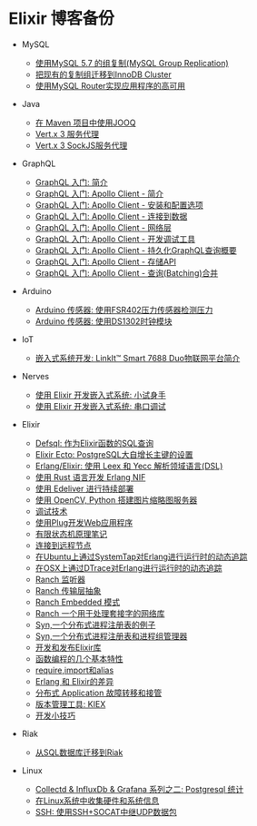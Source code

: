 # Elixir 博客备份
- MySQL
    + [使用MySQL 5.7 的组复制(MySQL Group Replication)](docs/mysql/mgr.md)
    + [把现有的复制组迁移到InnoDB Cluster](docs/mysql/change-group-replication-to-innodb-cluster.md)
    + [使用MySQL Router实现应用程序的高可用](docs/mysql/router.md)
- Java
    + [在 Maven 项目中使用JOOQ](docs/java/jooq-maven.md)
    + [Vert.x 3 服务代理](docs/java/vertx-service-proxy.md)
    + [Vert.x 3 SockJS服务代理](docs/java/vertx-sockjs-service-proxy.md)
- GraphQL

    + [GraphQL 入门: 简介](docs/graphql/introduction.md)
    + [GraphQL 入门: Apollo Client - 简介](docs/graphql/apollo-client-introduction.md)
    + [GraphQL 入门: Apollo Client - 安装和配置选项](docs/graphql/apollo-client-installation-and-configuration.md)
    + [GraphQL 入门: Apollo Client - 连接到数据](docs/graphql/apollo-client-connecting-data.md)
    + [GraphQL 入门: Apollo Client - 网络层](docs/graphql/apollo-client-network-layer.md)
    + [GraphQL 入门: Apollo Client - 开发调试工具](docs/graphql/apollo-client-debug-tools.md)
    + [GraphQL 入门: Apollo Client - 持久化GraphQL查询概要](docs/graphql/apollo-client-persist-query.md)
    + [GraphQL 入门: Apollo Client - 存储API](docs/graphql/apollo-client-store-api.md)
    + [GraphQL 入门: Apollo Client - 查询(Batching)合并](docs/graphql/apollo-client-batching.md)

- Arduino
    + [Arduino 传感器: 使用FSR402压力传感器检测压力](docs/arduino/fsr402.md)
    + [Arduino 传感器: 使用DS1302时钟模块](docs/arduino/ds1302.md)

- IoT
    + [嵌入式系统开发: LinkIt™ Smart 7688 Duo物联网平台简介](docs/iot/linkit_smart_7688_duo.md)

- Nerves
    + [使用 Elixir 开发嵌入式系统: 小试身手](docs/nerves/nerves-rpi3.md)
    + [使用 Elixir 开发嵌入式系统: 串口调试](docs/nerves/nerves-rpi3-serial-port.md)

- Elixir
    + [Defsql: 作为Elixir函数的SQL查询](docs/elixir/defql.md)
    + [Elixir Ecto: PostgreSQL大自增长主键的设置](docs/elixir/postgres_bigserial.md)
    + [Erlang/Elixir: 使用 Leex 和 Yecc 解析领域语言(DSL)](docs/elixir/parse_dsl_with_leex_and_yecc.md)
    + [使用 Rust 语言开发 Erlang NIF](docs/write_nif_with_rust.md)
    + [使用 Edeliver 进行持续部署](docs/elixir/edeliver.md)
    + [使用 OpenCV, Python 搭建图片缩略图服务器](docs/elixir/opencv-thumbnail-server.md)
    + [调试技术](docs/elixir/debug.md)
    + [使用Plug开发Web应用程序](docs/elixir/develop-web-app-with-plug.md)
    + [有限状态机原理笔记](docs/elixir/fsm.md)
    + [连接到远程节点](docs/elixir/connect-to-remote-node.md)
    + [在Ubuntu上通过SystemTap对Erlang进行运行时的动态追踪](docs/elixir/ubuntu-systemtap.md)
    + [在OSX上通过DTrace对Erlang进行运行时的动态追踪](docs/elixir/osx-dtrace.md)
    + [Ranch 监听器](docs/elixir/ranch-listener.md)
    + [Ranch 传输层抽象](docs/elixir/ranch-transport.md)
    + [Ranch Embedded 模式](docs/elixir/ranch-embedded.md)
    + [Ranch 一个用于处理套接字的网络库](docs/elixir/ranch.md)
    + [Syn,一个分布式进程注册表的例子](docs/elixir/syn-example.md)
    + [Syn,一个分布式进程注册表和进程组管理器](docs/elixir/continuous-deployment-with-edeliver.md)
    + [开发和发布Elixir库](docs/elixir/develop-and-publish-elixir-library.md)
    + [函数编程的几个基本特性](docs/elixir_function_basic_feature.md)
    + [require,import和alias](docs/elixir/require-import-alias.md)
    + [Erlang 和 Elixir的差异](docs/elixir/different-between-erlang-and-elixir.md)
    + [分布式 Application 故障转移和接管](docs/elixir/distributed-application.md)
    + [版本管理工具: KIEX](docs/elixir/kiex.md)
    + [开发小技巧](docs/elixir/tips.md)
- Riak
    + [从SQL数据库迁移到Riak](docs/riak/sql-migrate-to-riak.md)
- Linux
    + [Collectd  & InfluxDb & Grafana 系列之二: Postgresql 统计](docs/grafana_postgres.md)
    + [在Linux系统中收集硬件和系统信息](docs/show_hardware_info.md)
    + [SSH: 使用SSH+SOCAT中继UDP数据包](docs/relay_udp_package_with_ssh.md)


